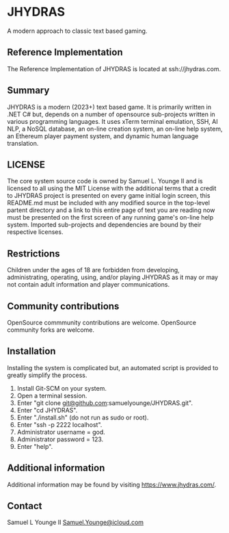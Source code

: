 # JHYDRAS
A modern approach to classic text based gaming.

## Reference Implementation
The Reference Implementation of JHYDRAS is located at ssh://jhydras.com.

## Summary
JHYDRAS is a modern (2023+) text based game.  It is primarily written in .NET C# but, depends on a number of opensource sub-projects written in various programming languages.  It uses xTerm terminal emulation, SSH, AI NLP, a NoSQL database, an on-line creation system, an on-line help system, an Ethereum player payment system, and dynamic human language translation.

## LICENSE
The core system source code is owned by Samuel L. Younge II and is licensed to all using the MIT License with the additional terms that a credit to JHYDRAS project is presented on every game initial login screen, this README.md must be included with any modified source in the top-level partent directory and a link to this entire page of text you are reading now must be presented on the first screen of any running game's on-line help system.  Imported sub-projects and dependencies are bound by their respective licenses.

## Restrictions
Children under the ages of 18 are forbidden from developing, administrating, operating, using, and/or playing JHYDRAS as it may or may not contain adult information and player communications.

## Community contributions
OpenSource commmunity contributions are welcome.  OpenSource community forks are welcome.

## Installation
Installing the system is complicated but, an automated script is provided to greatly simplify the process.
1. Install Git-SCM on your system.
2. Open a terminal session.
3. Enter "git clone git@github.com:samuelyounge/JHYDRAS.git".
4. Enter "cd JHYDRAS".
5. Enter "./install.sh" (do not run as sudo or root).
6. Enter "ssh -p 2222 localhost".
7. Administrator username = god.
8. Administrator password = 123.
9. Enter "help".

## Additional information
Additional information may be found by visiting https://www.jhydras.com/.

## Contact
Samuel L Younge II <Samuel.Younge@icloud.com>
